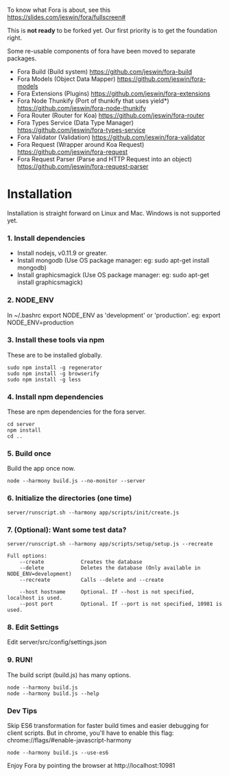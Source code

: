 To know what Fora is about, see this https://slides.com/jeswin/fora/fullscreen#

This is __not ready__ to be forked yet. Our first priority is to get the foundation right.

Some re-usable components of fora have been moved to separate packages.
- Fora Build (Build system) https://github.com/jeswin/fora-build
- Fora Models (Object Data Mapper) https://github.com/jeswin/fora-models
- Fora Extensions (Plugins) https://github.com/jeswin/fora-extensions
- Fora Node Thunkify (Port of thunkify that uses yield*) https://github.com/jeswin/fora-node-thunkify
- Fora Router (Router for Koa) https://github.com/jeswin/fora-router
- Fora Types Service (Data Type Manager) https://github.com/jeswin/fora-types-service
- Fora Validator (Validation) https://github.com/jeswin/fora-validator
- Fora Request (Wrapper around Koa Request) https://github.com/jeswin/fora-request
- Fora Request Parser (Parse and HTTP Request into an object) https://github.com/jeswin/fora-request-parser

Installation
============
Installation is straight forward on Linux and Mac.
Windows is not supported yet.

### 1. Install dependencies
- Install nodejs, v0.11.9 or greater.
- Install mongodb (Use OS package manager: eg: sudo apt-get install mongodb)
- Install graphicsmagick (Use OS package manager: eg: sudo apt-get install graphicsmagick)

### 2. NODE_ENV
In ~/.bashrc export NODE_ENV as 'development' or 'production'. eg: export NODE_ENV=production

### 3. Install these tools via npm
These are to be installed globally.
```
sudo npm install -g regenerator
sudo npm install -g browserify
sudo npm install -g less
```

### 4. Install npm dependencies
These are npm dependencies for the fora server.
```
cd server
npm install
cd ..
```

### 5. Build once
Build the app once now.
```
node --harmony build.js --no-monitor --server
```

### 6. Initialize the directories (one time)
```
server/runscript.sh --harmony app/scripts/init/create.js
```

### 7. (Optional): Want some test data?
```
server/runscript.sh --harmony app/scripts/setup/setup.js --recreate

Full options:
    --create            Creates the database
    --delete            Deletes the database (Only available in NODE_ENV=development)
    --recreate          Calls --delete and --create

    --host hostname     Optional. If --host is not specified, localhost is used.
    --post port         Optional. If --port is not specified, 10981 is used.
```

### 8. Edit Settings
Edit server/src/config/settings.json

### 9. RUN!
The build script (build.js) has many options.
```
node --harmony build.js
node --harmony build.js --help
```

### Dev Tips
Skip ES6 transformation for faster build times and easier debugging for client scripts.
But in chrome, you'll have to enable this flag: chrome://flags/#enable-javascript-harmony
```
node --harmony build.js --use-es6
```

Enjoy Fora by pointing the browser at http://localhost:10981
